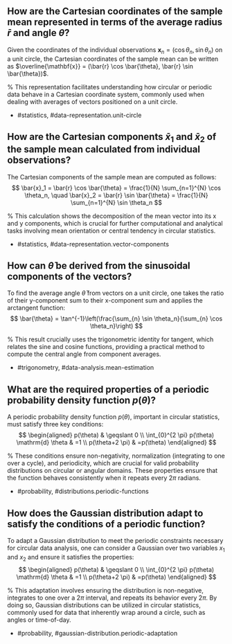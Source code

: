 ## How are the Cartesian coordinates of the sample mean represented in terms of the average radius $\bar{r}$ and angle $\bar{\theta}$?

Given the coordinates of the individual observations $\mathbf{x}_n = (\cos \theta_n, \sin \theta_n)$ on a unit circle, the Cartesian coordinates of the sample mean can be written as $\overline{\mathbf{x}} = (\bar{r} \cos \bar{\theta}, \bar{r} \sin \bar{\theta})$.

%
This representation facilitates understanding how circular or periodic data behave in a Cartesian coordinate system, commonly used when dealing with averages of vectors positioned on a unit circle.

- #statistics, #data-representation.unit-circle

## How are the Cartesian components $\bar{x}_1$ and $\bar{x}_2$ of the sample mean calculated from individual observations?

The Cartesian components of the sample mean are computed as follows:
$$
\bar{x}_1 = \bar{r} \cos \bar{\theta} = \frac{1}{N} \sum_{n=1}^{N} \cos \theta_n, \quad \bar{x}_2 = \bar{r} \sin \bar{\theta} = \frac{1}{N} \sum_{n=1}^{N} \sin \theta_n
$$

%
This calculation shows the decomposition of the mean vector into its x and y components, which is crucial for further computational and analytical tasks involving mean orientation or central tendency in circular statistics.

- #statistics, #data-representation.vector-components

## How can $\bar{\theta}$ be derived from the sinusoidal components of the vectors?

To find the average angle $\bar{\theta}$ from vectors on a unit circle, one takes the ratio of their y-component sum to their x-component sum and applies the arctangent function:
$$
\bar{\theta} = \tan^{-1}\left(\frac{\sum_{n} \sin \theta_n}{\sum_{n} \cos \theta_n}\right)
$$

%
This result crucially uses the trigonometric identity for tangent, which relates the sine and cosine functions, providing a practical method to compute the central angle from component averages.

- #trigonometry, #data-analysis.mean-estimation

## What are the required properties of a periodic probability density function $p(\theta)$?

A periodic probability density function $p(\theta)$, important in circular statistics, must satisfy three key conditions:
$$
\begin{aligned}
p(\theta) & \geqslant 0 \\
\int_{0}^{2 \pi} p(\theta) \mathrm{d} \theta & =1 \\
p(\theta+2 \pi) & =p(\theta)
\end{aligned}
$$

%
These conditions ensure non-negativity, normalization (integrating to one over a cycle), and periodicity, which are crucial for valid probability distributions on circular or angular domains. These properties ensure that the function behaves consistently when it repeats every $2\pi$ radians.

- #probability, #distributions.periodic-functions

## How does the Gaussian distribution adapt to satisfy the conditions of a periodic function?

To adapt a Gaussian distribution to meet the periodic constraints necessary for circular data analysis, one can consider a Gaussian over two variables $x_1$ and $x_2$ and ensure it satisfies the properties:
$$
\begin{aligned}
p(\theta) & \geqslant 0 \\
\int_{0}^{2 \pi} p(\theta) \mathrm{d} \theta & =1 \\
p(\theta+2 \pi) & =p(\theta)
\end{aligned}
$$

%
This adaptation involves ensuring the distribution is non-negative, integrates to one over a $2\pi$ interval, and repeats its behavior every $2\pi$. By doing so, Gaussian distributions can be utilized in circular statistics, commonly used for data that inherently wrap around a circle, such as angles or time-of-day.

- #probability, #gaussian-distribution.periodic-adaptation